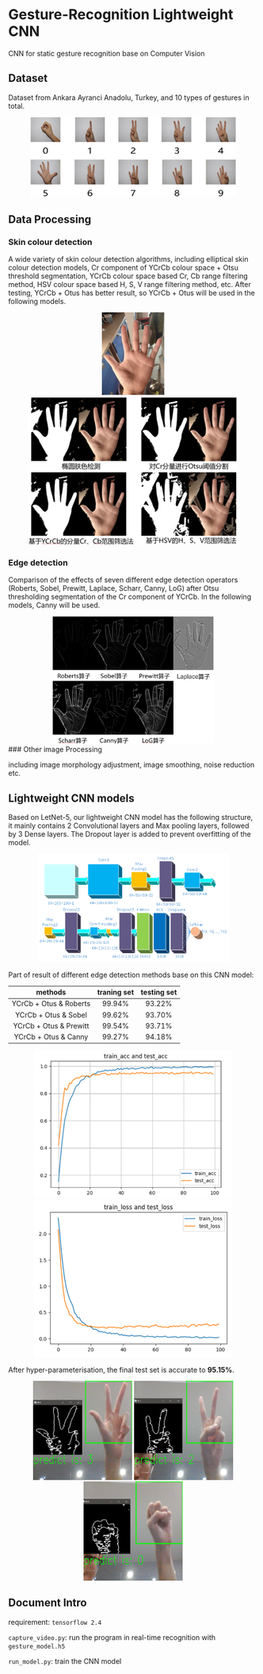 # Gesture-Recognition Lightweight CNN
CNN for static gesture recognition base on Computer Vision



## Dataset

Dataset from Ankara Ayranci Anadolu, Turkey, and 10 types of gestures in total.

<div align=center>
<img src="README.assets/image-20220929122701663.png" alt="image-20220929122701663" style="zoom: 67%;" />
</div>


## Data Processing

### Skin colour detection

A wide variety of skin colour detection algorithms, including elliptical skin colour detection models, Cr component of YCrCb colour space + Otsu threshold segmentation, YCrCb colour space based Cr, Cb range filtering method, HSV colour space based H, S, V range filtering method, etc. After testing, YCrCb + Otus has better result,  so YCrCb + Otus will be used in the following models.

<div align=center>
<img src="README.assets/image-20220929130355897.png" alt="image-20220929130355897" style="zoom: 50%;" />
</div>
<div align=center>
<img src="README.assets/image-20220929123244972.png" alt="image-20220929123244972" style="zoom:80%;" />
</div>


### Edge detection

Comparison of the effects of seven different edge detection operators (Roberts, Sobel, Prewitt, Laplace, Scharr, Canny, LoG) after Otsu thresholding segmentation of the Cr component of YCrCb. In the following models, Canny will be used.
<div align=center>
<img src="README.assets/image-20220929130440673.png" alt="image-20220929130440673" style="zoom:67%;" />
</div>
### Other image Processing

including image morphology adjustment, image smoothing, noise reduction etc.



## Lightweight CNN models

Based on LetNet-5, our lightweight CNN model has the following structure, it mainly contains 2 Convolutional layers and Max pooling layers, followed by 3 Dense layers. The Dropout layer is added to prevent overfitting of the model.
<div align=center>
  <img src="README.assets/image-20220929130332044.png" alt="image-20220929130332044" style="zoom:67%;" />
</div>


Part of result of different edge detection methods base on this CNN model:

|        methods         | traning set | testing set |
| :--------------------: | :---------: | :---------: |
| YCrCb + Otus & Roberts |   99.94%    |   93.22%    |
|  YCrCb + Otus & Sobel  |   99.62%    |   93.70%    |
| YCrCb + Otus & Prewitt |   99.54%    |   93.71%    |
|  YCrCb + Otus & Canny  |   99.27%    |   94.18%    |


<div align=center>
<img src="README.assets/image-20220929133704444.png" alt="image-20220929133704444" width="400px" />
</div>
<div align=center>
<img src="README.assets/image-20220929133804556.png" alt="image-20220929133804556" width="400px" />
</div>

After hyper-parameterisation, the final test set is accurate to **95.15%**.


<div align=center>
<img src="README.assets/image-20220929134724798.png" alt="image-20220929134724798" width="200px" />  <img src="README.assets/image-20220929134827867.png" alt="image-20220929134827867" width="200px" />  <img src="README.assets/image-20220929134917173.png" alt="image-20220929134917173" width="200px" /></div>



## Document Intro

requirement: `tensorflow 2.4`

`capture_video.py`: run the program in real-time recognition  with `gesture_model.h5`

`run_model.py`: train the CNN model

